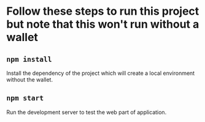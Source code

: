 # Follow these steps to run this project but note that this won't run without a wallet

## `npm install`
Install the dependency of the project which will create a local environment without the wallet.
## `npm start`
Run the development server  to test the web part of application.




